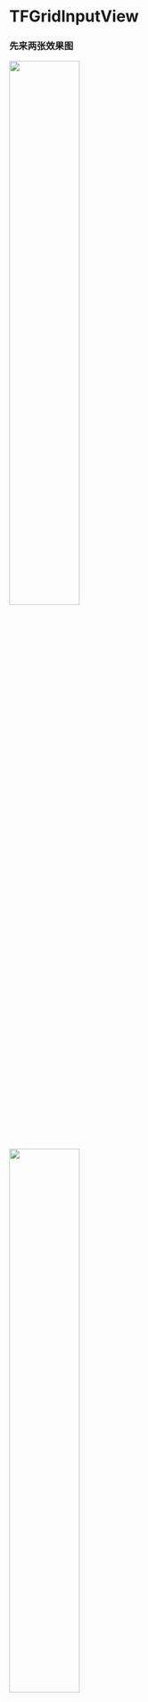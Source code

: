 # TFGridInputView
### 先来两张效果图

<img src="http://upload-images.jianshu.io/upload_images/624048-192086ff8ed6f774.PNG?imageMogr2/auto-orient/strip%7CimageView2/2/w/1240" width="50%">

<img src="http://upload-images.jianshu.io/upload_images/624048-3045749970e3dd28.PNG?imageMogr2/auto-orient/strip%7CimageView2/2/w/1240" width="50%">

### 开始
前几天朋友问我,怎么实现一个输入框的效果，设计图就是下面这张：

![一个输入框](http://upload-images.jianshu.io/upload_images/624048-b11e1fd613cd60dc.png?imageMogr2/auto-orient/strip%7CimageView2/2/w/1240)

当时觉得挺眼熟的，很多支付APP的支付密码就是这样输入的。

如果总结下，就是当你输入比较少的内容，而又希望整体比较美观的话，就会这样做，因为系统的UITextField会把内容挤在一起。

然后我就来了兴致，准备认真封装下，写一个对于这类输入框的通用控件。所以就有了[TFGridInputView](https://github.com/ToFind1991/TFGridInputView)

### 目前的功能

* 可以像系统输入控件那样点击弹出键盘输入，通过`resignFirstResponder`来取消输入。

* 可以像系统控件那样通过`text`属性获取或设置文字。

* 具有密码输入功能，即不显示明文

* 支持边框和圆角

* 每个小框（cell）显示一个字符，可以设置它的显示样式：
  * 文字颜色和字体
  * 背景色或背景图片
* 可以给小框的不同状态设置不同的样式，现在有:
  * empty: 没有内容时
  * fill: 填充了内容时
  * highlight: 下一个要被输入的cell会被认为是highlight状态，类似于光标的作用。

如果设置了不同的样式，那么在输入的时候，可以直观的看到那些事输入的、那些是没输入的，输入位置也会比较醒目。当然这都是可以自由定义的，如果你不需要，可以把三种状态设为一样。

* 输入框的样式也有区别，目前有两种：
  * 一种就是每个cell是分开的，就像上面朋友给的需求那样。
  * 还一种是类似支付宝输入支付密码的样式，即一连串的紧贴的格子，如图。

<img src="http://upload-images.jianshu.io/upload_images/624048-3685ae22d06f6400.PNG?imageMogr2/auto-orient/strip%7CimageView2/2/w/1240" width="50%">

### 使用

欢迎直接看代码,这里给出一个简单示例：
```
//构建一个输入框
    _inputView = [[TFGridInputView alloc] initWithFrame:CGRectMake(30, 120, 100, 200) row:3 column:6];
    
    //构建一个样式，并调整各种格式
    TFGridInputViewCellStyle *style = [[TFGridInputViewCellStyle alloc] init];
    style.backColor = [UIColor colorWithWhite:0.9 alpha:1];
    style.textColor = [UIColor colorWithWhite:0.1 alpha:1];
    
    //如果各个状态样式一致，可以只设置empty状态，它会作为缺省值使用
    [_inputView setStyle:style forState:(TFGridInputViewCellStateEmpty)];
    
    [self.view addSubview:_inputView];
    
    //设置边框和圆角
    _inputView.DIVBorderColor = [UIColor lightGrayColor];
    _inputView.DIVBorderWidth = 0.5;
    
    //设置圆角
    _inputView.DIVCornerRadius = 5;
    
    //设置布局样式
    _inputView.layoutStyle = TFGridInputViewLayoutStyleNoGap;
}
```
* 推荐使用带row、column的init方法构建，这样可以在初始化时候就把cell确定好，避免重复构建。
* 设置cell的各种状态需要的样式，如果你每种状态样式一直，就只需要设置empty状态即可。
* 如果你还需要边框或圆角，也可以继续设置。

然后就可以使用了，大多数的工作都是在配置样式。

### 关于布局规则

构建了一个`TFGridInputView`对象后，给了一个`frame`，但是可能cell的宽度加上cell之间的间隙会超过frame，比如宽度100，然后一行5个cell,cell宽度30，这样cell本身就占据了150的宽度了。

对于这种情况我的处理是：
**cell的大小不变，cell之间间隙使用最小值，然后反过来调整父视图的frame**

比如上面的情况，如果间隙是8，那么父视图的宽度会被扩充为：
30*5 + 8*(5+1) = 198。

这么做是因为：
* 如果你使用的时候设置不正确，那么我会帮你调整回来，只要你的cell大小和最小间隙是你需求的那样
* 如果你想自己控制，那么就可以先计算好，把正确的cell大小和间隙传递过来，这样就不会发生父视图的frame不够的问题，我这边就不会修改你原本的frame了。
* 在调整父视图的frame后，发出通知`TFGridInputViewLayoutNotification`，以便使用它的部分可以匹配修改

这样既有自由度，也不会麻烦。**需要的人需要，不需要的人不需要**。

**欢迎使用，欢迎star**
